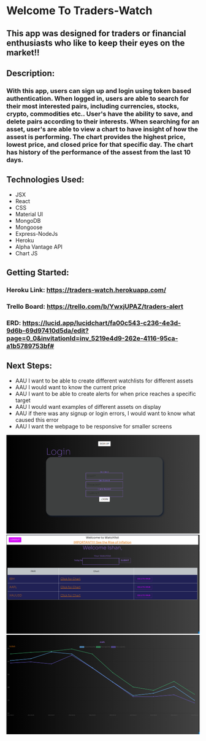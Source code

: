 # Welcome To Traders-Watch

## This app was designed for traders or financial enthusiasts who like to keep their eyes on the market!!

## Description: 
### With this app, users can sign up and login using token based authentication. When logged in, users are able to search for their most interested pairs, including currencies, stocks, crypto, commodities etc.. User's have the ability to save, and delete pairs according to their interests. When searching for an asset, user's are able to view a chart to have insight of how the assest is performing. The chart provides the highest price, lowest price, and closed price for that specific day. The chart has history of the performance of the assest from the last 10 days.

## Technologies Used:
- JSX
- React
- CSS
- Material UI
- MongoDB
- Mongoose
- Express-NodeJs
- Heroku
- Alpha Vantage API
- Chart JS

## Getting Started:
### Heroku Link: https://traders-watch.herokuapp.com/
### Trello Board: https://trello.com/b/YwxjUPAZ/traders-alert
### ERD: https://lucid.app/lucidchart/fa00c543-c236-4e3d-9d6b-69d97410d5da/edit?page=0_0&invitationId=inv_5219e4d9-262e-4116-95ca-a1b5789753bf#



## Next Steps:
- AAU I want to be able to create different watchlists for different assets
- AAU I would want to know the current price
- AAU I want to be able to create alerts for when price reaches a specific target
- AAU I would want examples of different assets on display
- AAU if there was any signup or login errors, I would want to know what caused this error
- AAU I want the webpage to be responsive for smaller screens

<img src="./screenshot1.png">
<img src="./screenshot2.png">
<img src="./screenshot3.png">